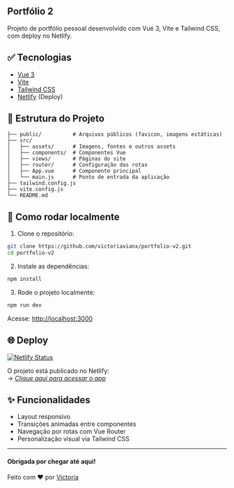 ## Portfólio 2

Projeto de portfólio pessoal desenvolvido com Vue 3, Vite e Tailwind CSS, com deploy no Netlify.

## ✅ Tecnologias

- [Vue 3](https://vuejs.org/)
- [Vite](https://vitejs.dev/)
- [Tailwind CSS](https://tailwindcss.com/)
- [Netlify](https://www.netlify.com/) (Deploy)

## 📂 Estrutura do Projeto

```
├── public/          # Arquivos públicos (favicon, imagens estáticas)
├── src/
│   ├── assets/      # Imagens, fontes e outros assets
│   ├── components/  # Componentes Vue
│   ├── views/       # Páginas do site
│   ├── router/      # Configuração das rotas
│   ├── App.vue      # Componente principal
│   └── main.js      # Ponto de entrada da aplicação
├── tailwind.config.js
├── vite.config.js
└── README.md
```

## 🚀 Como rodar localmente

1. Clone o repositório:

```bash
git clone https://github.com/victoriavianx/portfolio-v2.git
cd portfolio-v2
```

2. Instale as dependências:

```bash
npm install
```

3. Rode o projeto localmente:

```bash
npm run dev
```

Acesse: [http://localhost:3000](http://localhost:3000)

## 🌐 Deploy

[![Netlify Status](https://api.netlify.com/api/v1/badges/a91cadc2-3a46-4dbd-b6d1-5ff58999ea47/deploy-status)](https://app.netlify.com/projects/victoriaviana/deploys)

O projeto está publicado no Netlify:  
→ *[Clique aqui para acessar o app](https://victoriaviana.netlify.app/)*

## ✨ Funcionalidades

- Layout responsivo
- Transições animadas entre componentes
- Navegação por rotas com Vue Router
- Personalização visual via Tailwind CSS

<hr />

#### Obrigada por chegar até aqui!
Feito com ❤️ por [Victoria](https://github.com/victoriavianx)

